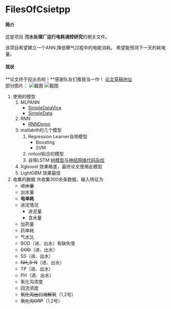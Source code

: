 #  FilesOfCsietpp

#### 简介
这是项目 **污水处理厂运行电耗调控研究**的相关文件。


该项目希望建立一个ANN,降低曝气过程中的电能消耗。
希望能预测下一天的耗电量。
#### 现状
**论文终于投出去啦！**感谢队友们推我当一作！
[论文草稿地址](https://gitee.com/nonaddress/FilesOfCsietpp/blob/master/%E6%B0%B4%E6%99%BA%E8%83%BD%E7%A0%94%E8%AE%A8%E4%BC%9A%E8%8D%89%E7%A8%BF.pdf)
<br>部分图片：
![截图](https://imgtu.com/i/q6QirV)
![截图](https://imgtu.com/i/q6QcGj)
1. 使用的模型
    1. MLPANN
        - [SimpleDataVice](https://gitee.com/nonaddress/FilesOfCsietpp/blob/master/SimpleDataVice.py)
        - [SimpleData](https://gitee.com/nonaddress/FilesOfCsietpp/blob/master/SimpleData.py)
    2. RNN
        - [RNNDemo](https://gitee.com/nonaddress/FilesOfCsietpp/blob/master/RNNForSimpleData.py)
    3. matlab中的几个模型
        1. Regression Learner自带模型 
            - Boosting
            - SVM
        2. nntool拟合的模型
        3. 自带LSTM
    [树模型与神经网络代码杂烩](https://gitee.com/nonaddress/FilesOfCsietpp/blob/master/NoteBook.py)
    4. Xgboost
        效果略差，最终论文使用此模型
    5. LightGBM
        效果最佳
2. 收集的数据
共收集300余条数据，输入特征为
    - ~~进水量~~
    - 出水量
    - **电单耗**
    - 进泥情况
      - 进泥量
      - 含水量
    - 加药量
    - 药单耗
    - 气水比
    - BOD（进、出水）有缺失值
    - ~~COD~~（进、出水）
    - SS（进、出水）
    - ~~NH_3-N~~（进、出水）
    - TP（进、出水）
    - PH（进、出水）
    - 氧化沟浓度
    - 回流浓度
    - ~~氧化沟出口溶解氧~~（1,2号）
    - ~~氧化沟ORP~~（1,2号）
